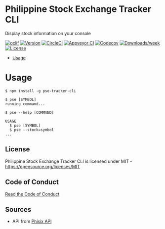 Philippine Stock Exchange Tracker CLI
===============

Display stock information on your console

[![oclif](https://img.shields.io/badge/cli-oclif-brightgreen.svg)](https://oclif.io)
[![Version](https://img.shields.io/npm/v/pse-tracker-cli.svg)](https://npmjs.org/package/pse-tracker-cli)
[![CircleCI](https://circleci.com/gh/ianvizarra/pse-tracker-cli/tree/master.svg?style=shield)](https://circleci.com/gh/ianvizarra/pse-tracker-cli/tree/master)
[![Appveyor CI](https://ci.appveyor.com/api/projects/status/github/ianvizarra/pse-tracker-cli?branch=master&svg=true)](https://ci.appveyor.com/project/ianvizarra/pse-tracker-cli/branch/master)
[![Codecov](https://codecov.io/gh/ianvizarra/pse-tracker-cli/branch/master/graph/badge.svg)](https://codecov.io/gh/ianvizarra/pse-tracker-cli)
[![Downloads/week](https://img.shields.io/npm/dw/pse-tracker-cli.svg)](https://npmjs.org/package/pse-tracker-cli)
[![License](https://img.shields.io/npm/l/pse-tracker-cli.svg)](https://github.com/ianvizarra/pse-tracker-cli/blob/master/package.json)


- [Usage](#usage)

# Usage

```sh-session
$ npm install -g pse-tracker-cli

$ pse [SYMBOL]
running command...

$ pse --help [COMMAND]

USAGE
  $ pse [SYMBOL]
  $ pse --stock=symbol
...
```

## License

Philippine Stock Exchange Tracker CLI is licensed under MIT - <https://opensource.org/licenses/MIT>

## Code of Conduct

[Read the Code of Conduct](./code-of-conduct.md)

## Sources

* API from [Phisix API](https://github.com/edgedalmacio/phisix)

